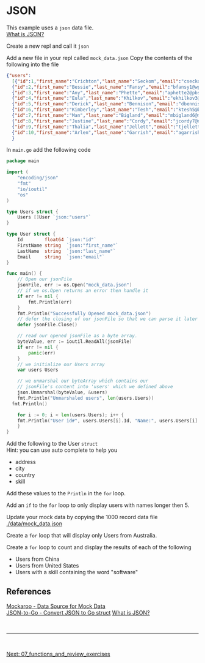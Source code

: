 # JSON

This example uses a `json` data file.  
[What is JSON?](https://stackoverflow.com/questions/383692/what-is-json-and-why-would-i-use-it)

Create a new repl and call it `json`

Add a new file in your repl called `mock_data.json`
Copy the contents of the following into the file 
```json
{"users": 
  [{"id":1,"first_name":"Crichton","last_name":"Seckom","email":"cseckom0@utexas.edu","address":"68374 Dennis Way","city":"Legaspi","country":"Philippines","skill":"Hyperion Reports"},
  {"id":2,"first_name":"Bessie","last_name":"Fansy","email":"bfansy1@wp.com","address":"90622 Loeprich Crossing","city":"Santa Rosa de Copán","country":"Honduras","skill":"VDM"},
  {"id":3,"first_name":"Any","last_name":"Phette","email":"aphette2@pbs.org","address":"0632 Derek Terrace","city":"Vohibinany","country":"Madagascar","skill":"Wind Turbines"},
  {"id":4,"first_name":"Eula","last_name":"Khilkov","email":"ekhilkov3@timesonline.co.uk","address":"8526 Cambridge Road","city":"Clermont-Ferrand","country":"France","skill":"GDAL"},
  {"id":5,"first_name":"Derick","last_name":"Bennison","email":"dbennison4@360.cn","address":"3 North Junction","city":"Svalyava","country":"Ukraine","skill":"Aftersales"},
  {"id":6,"first_name":"Kimberley","last_name":"Tesh","email":"ktesh5@buzzfeed.com","address":"9 6th Terrace","city":"Talldaww","country":"Syria","skill":"Awesomeness"},
  {"id":7,"first_name":"Man","last_name":"Bigland","email":"mbigland6@mail.ru","address":"116 Weeping Birch Trail","city":"Wangzuo","country":"China","skill":"XML"},
  {"id":8,"first_name":"Justine","last_name":"Cordy","email":"jcordy7@netvibes.com","address":"3 Stuart Lane","city":"Magay","country":"Philippines","skill":"Glazing"},
  {"id":9,"first_name":"Thalia","last_name":"Jellett","email":"tjellett8@weibo.com","address":"9 Melby Drive","city":"Nelidovo","country":"Russia","skill":"Ultra Low Latency"},
  {"id":10,"first_name":"Arlen","last_name":"Garrish","email":"agarrish9@vimeo.com","address":"68860 Summit Court","city":"Uppsala","country":"Sweden","skill":"Organic Chemistry"}]
  }
  ```
In `main.go` add the following code

```go
package main

import (
	"encoding/json"
	"fmt"
	"io/ioutil"
	"os"
)

type Users struct {
	Users []User `json:"users"`
}

type User struct {
	Id        float64 `json:"id"`
	FirstName string  `json:"first_name"`
	LastName  string  `json:"last_name"`
	Email     string  `json:"email"`
}

func main() {
	// Open our jsonFile
	jsonFile, err := os.Open("mock_data.json")
	// if we os.Open returns an error then handle it
	if err != nil {
		fmt.Println(err)
	}
	fmt.Println("Successfully Opened mock_data.json")
	// defer the closing of our jsonFile so that we can parse it later on
	defer jsonFile.Close()

	// read our opened jsonFile as a byte array.
	byteValue, err := ioutil.ReadAll(jsonFile)
	if err != nil {
		panic(err)
	}
	// we initialize our Users array
	var users Users

	// we unmarshal our byteArray which contains our
	// jsonFile's content into 'users' which we defined above
	json.Unmarshal(byteValue, &users)
	fmt.Println("Unmarshaled users", len(users.Users))
  fmt.Println()

	for i := 0; i < len(users.Users); i++ {
    fmt.Println("User id#", users.Users[i].Id, "Name:", users.Users[i].FirstName, users.Users[i].LastName)
	}
}
```

Add the following to the User `struct`  
Hint: you can use auto complete to help you
- address
- city
- country
- skill

Add these values to the `Println` in the `for` loop.

Add an `if` to the `for` loop to only display users with names longer then 5.

Update your mock data  by copying the 1000 record data file [./data/mock_data.json](/data/MOCK_DATA.json)

Create a `for` loop that will display only Users from Australia.

Create a `for` loop to count and display the results of each of the following
- Users from China
- Users from United States
- Users with a skill containing the word "software"


## References
[Mockaroo - Data Source for Mock Data](https://www.mockaroo.com/)  
[JSON-to-Go - Convert JSON to Go struct](https://mholt.github.io/json-to-go/)
[What is JSON?](https://stackoverflow.com/questions/383692/what-is-json-and-why-would-i-use-it)



<br />

<hr />

<br />  


[Next: 07_functions_and_review_exercises](/07_functions_and_review_exercises.md)